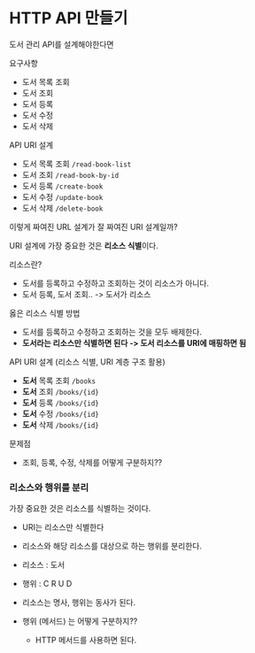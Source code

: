 # HTTP API 만들기

도서 관리 API를 설계해야한다면

요구사항

- 도서 목록 조회
- 도서 조회
- 도서 등록
- 도서 수정
- 도서 삭제

API URI 설계

- 도서 목록 조회 `/read-book-list`
- 도서 조회 `/read-book-by-id`
- 도서 등록 `/create-book`
- 도서 수정 `/update-book`
- 도서 삭제 `/delete-book`

이렇게 짜여진 URL 설계가 잘 짜여진 URI 설계일까?

URI 설계에 가장 중요한 것은 **리소스 식별**이다.

리소스란?

- 도서를 등록하고 수정하고 조회하는 것이 리소스가 아니다.
- 도서 등록, 도서 조회.. -> 도서가 리소스

옳은 리소스 식별 방법

- 도서를 등록하고 수정하고 조회하는 것을 모두 배제한다.
- **도서라는 리소스만 식별하면 된다 -> 도서 리소스를 URI에 매핑하면 됨**

API URI 설계 (리소스 식별, URI 계층 구조 활용)

- **도서** 목록 조회 `/books`
- **도서** 조회 `/books/{id}`
- **도서** 등록 `/books/{id}`
- **도서** 수정 `/books/{id}`
- **도서** 삭제 `/books/{id}`

문제점

- 조회, 등록, 수정, 삭제를 어떻게 구분하지??

### 리소스와 행위를 분리

가장 중요한 것은 리소스를 식별하는 것이다.

- URI는 리소스만 식별한다
- 리소스와 해당 리소스를 대상으로 하는 행위를 분리한다.

- 리소스 : 도서
- 행위 : C R U D
- 리소스는 명사, 행위는 동사가 된다.
- 행위 (메서드) 는 어떻게 구분하지??
  - HTTP 메서드를 사용하면 된다.

